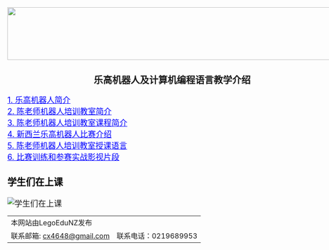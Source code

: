 <div style="width:750px; margin:auto">
	<img height="120" width="750" src="https://raw.githubusercontent.com/wiki/LegoEduNZ/LegoEduNZ.github.io/head2.jpg" />

<h2 align = "center">乐高机器人及计算机编程语言教学介绍</h2>
<font size="4">
<a href="https://legoedunz.github.io/Intro1.html" style="color:blue;">1. 乐高机器人简介</a> 
<br>
<a href="https://legoedunz.github.io/Intro2.html" style="color:blue;">2. 陈老师机器人培训教室简介</a>
<br>
<a href="https://legoedunz.github.io/Intro3.html" style="color:blue;">3. 陈老师机器人培训教室课程简介</a>
<br>
<a href="https://legoedunz.github.io/Intro4.html" style="color:blue;">4. 新西兰乐高机器人比赛介绍</a>
<br>
<a href="https://legoedunz.github.io/Intro5.html" style="color:blue;">5. 陈老师机器人培训教室授课语言</a>
<br>
<a href="https://legoedunz.github.io/Intro6.html" style="color:blue;">6. 比赛训练和参赛实战影视片段</a>
<p>

<h3><font color="black">学生们在上课</font></h3>
<img src="https://raw.githubusercontent.com/wiki/LegoEduNZ/LegoEduNZ.github.io/p0.jpg"  alt="学生们在上课" />
<footer>
  <table border=0 style="width:100%">
  <tr>
    <td style="border-top:none;border-bottom:none;border-left:0px;border-right:0px;">
	本网站由LegoEduNZ发布
	</td>
  </tr>
  <tr>
    <td style="border-top:none;border-bottom:none;border-left:0px;border-right:0px;">
	联系邮箱: <a  href="cx4648@gmail.com">cx4648@gmail.com</a>
	</td>
    <td style="border-top:none;border-bottom:none;border-left:0px;border-right:0px;">
	联系电话：0219689953
	</td>
  </tr> 
  </table>	  
</footer>
